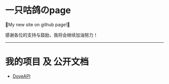 # 一只咕鸽のpage

🎉My new site on github page!🎉

感谢各位的支持与鼓励，我将会继续加油努力！

------

# 我的项目 及 公开文档

- [DoveAPI](./doveapi/v1/)
